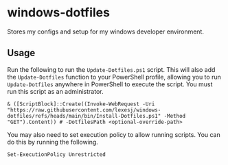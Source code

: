 # windows-dotfiles

Stores my configs and setup for my windows developer environment.

## Usage

Run the following to run the `Update-Dotfiles.ps1` script. This will also add the `Update-Dotfiles` function to your PowerShell profile, allowing you to run `Update-Dotfiles` anywhere in PowerShell to execute the script. You must run this script as an administrator.

```pwsh
& ([ScriptBlock]::Create((Invoke-WebRequest -Uri "https://raw.githubusercontent.com/lexesj/windows-dotfiles/refs/heads/main/bin/Install-Dotfiles.ps1" -Method "GET").Content)) # -DotfilesPath <optional-override-path>
```

You may also need to set execution policy to allow running scripts. You can do this by running the following.

```pwsh
Set-ExecutionPolicy Unrestricted
```
